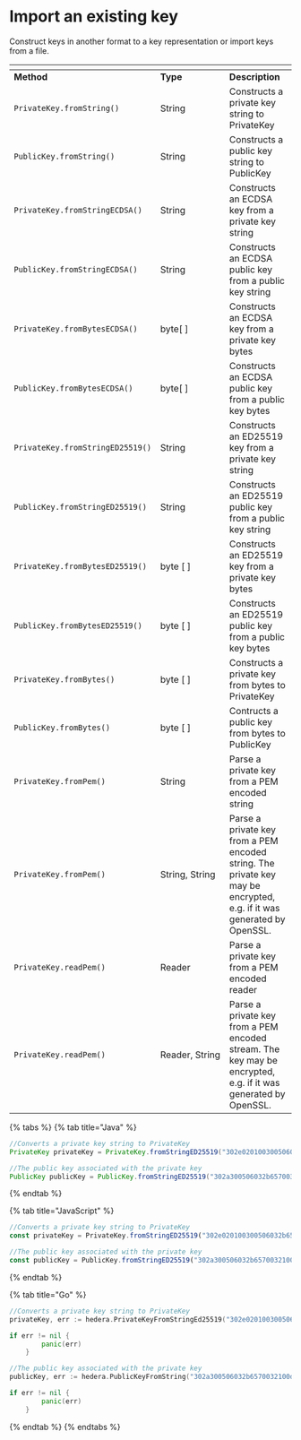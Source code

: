 # Import an existing key

Construct keys in another format to a key representation or import keys from a file.

<table data-header-hidden><thead><tr><th></th><th width="107.33333333333331"></th><th></th></tr></thead><tbody><tr><td><strong>Method</strong></td><td><strong>Type</strong></td><td><strong>Description</strong></td></tr><tr><td><code>PrivateKey.fromString(<privateKey>)</code></td><td>String</td><td>Constructs a private key string to PrivateKey</td></tr><tr><td><code>PublicKey.fromString(<publicKey>)</code></td><td>String</td><td>Constructs a public key string to PublicKey</td></tr><tr><td><code>PrivateKey.fromStringECDSA(<privateKey>)</code></td><td>String</td><td>Constructs an ECDSA key from a private key string</td></tr><tr><td><code>PublicKey.fromStringECDSA(<publicKey>)</code></td><td>String</td><td>Constructs an ECDSA public key from a public key string</td></tr><tr><td><code>PrivateKey.fromBytesECDSA(<privateKey>)</code></td><td>byte[ ]</td><td>Constructs an ECDSA key from a private key bytes</td></tr><tr><td><code>PublicKey.fromBytesECDSA(<publicKey>)</code></td><td>byte[ ]</td><td>Constructs an ECDSA public key from a public key bytes</td></tr><tr><td><code>PrivateKey.fromStringED25519(<privateKey>)</code></td><td>String</td><td>Constructs an ED25519 key from a private key string</td></tr><tr><td><code>PublicKey.fromStringED25519(<publicKey>)</code></td><td>String</td><td>Constructs an ED25519 public key from a public key string</td></tr><tr><td><code>PrivateKey.fromBytesED25519(<privateKey>)</code></td><td>byte [ ]</td><td>Constructs an ED25519 key from a private key bytes</td></tr><tr><td><code>PublicKey.fromBytesED25519(<publiceKey>)</code></td><td>byte [ ]</td><td>Constructs an ED25519 public key from a public key bytes</td></tr><tr><td><code>PrivateKey.fromBytes(<privateKey>)</code></td><td>byte [ ]</td><td>Constructs a private key from bytes to PrivateKey</td></tr><tr><td><code>PublicKey.fromBytes(<publicKey>)</code></td><td>byte [ ]</td><td>Contructs a public key from bytes to PublicKey</td></tr><tr><td><code>PrivateKey.fromPem(<pemEncoded>)</code></td><td>String</td><td>Parse a private key from a PEM encoded string</td></tr><tr><td><code>PrivateKey.fromPem(<encodedPem, password>)</code></td><td>String, String</td><td>Parse a private key from a PEM encoded string. The private key may be encrypted, e.g. if it was generated by OpenSSL.</td></tr><tr><td><code>PrivateKey.readPem(<pemfile>)</code></td><td>Reader</td><td>Parse a private key from a PEM encoded reader</td></tr><tr><td><code>PrivateKey.readPem(<pemFile, password>)</code></td><td>Reader, String</td><td>Parse a private key from a PEM encoded stream. The key may be encrypted, e.g. if it was generated by OpenSSL.</td></tr></tbody></table>

{% tabs %}
{% tab title="Java" %}

```java
//Converts a private key string to PrivateKey
PrivateKey privateKey = PrivateKey.fromStringED25519("302e020100300506032b657004220420d763df96caaabf192c67326e87c32a1ae4571f739022c77d2acaae5dd09cfb13");

//The public key associated with the private key
PublicKey publicKey = PublicKey.fromStringED25519("302a300506032b65700321008f556741dcb5e144e5cabfce5355ad5050ec7a6ea15787a5fd759d616e047d24");
```

{% endtab %}

{% tab title="JavaScript" %}

```javascript
//Converts a private key string to PrivateKey
const privateKey = PrivateKey.fromStringED25519("302e020100300506032b657004220420d763df96caaabf192c67326e87c32a1ae4571f739022c77d2acaae5dd09cfb13");

//The public key associated with the private key
const publicKey = PublicKey.fromStringED25519("302a300506032b65700321008f556741dcb5e144e5cabfce5355ad5050ec7a6ea15787a5fd759d616e047d24");
```

{% endtab %}

{% tab title="Go" %}

```go
//Converts a private key string to PrivateKey
privateKey, err := hedera.PrivateKeyFromStringEd25519("302e020100300506032b65700422042012a4a4add3d885bd61d7ce5cff88c5ef2d510651add00a7f64cb90de3359b105")

if err != nil {
		panic(err)
	}

//The public key associated with the private key
publicKey, err := hedera.PublicKeyFromString("302a300506032b6570032100d292412f1c86507224c1db656050c2162c91983540d608f6a31e9b43359bc5e")

if err != nil {
		panic(err)
	}
```

{% endtab %}
{% endtabs %}
